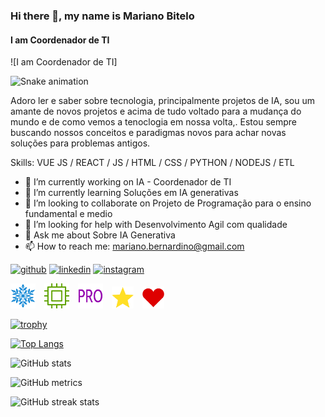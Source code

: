 ### Hi there 👋, my name is Mariano Bitelo
#### I am Coordenador de TI
![I am Coordenador de TI]

![Snake animation](https://github.com/mariano07/blob/output/github-contribution-grid-snake.svg)

Adoro ler e saber sobre tecnologia, principalmente projetos de IA, sou um amante de novos projetos e acima de tudo voltado para a mudança do mundo e de como vemos a tenoclogia em nossa volta,. Estou sempre buscando nossos conceitos e paradigmas novos para achar novas soluções para problemas antigos. 

Skills: VUE JS / REACT / JS / HTML / CSS / PYTHON / NODEJS / ETL

- 🔭 I’m currently working on IA - Coordenador de TI 
- 🌱 I’m currently learning Soluções em IA generativas 
- 👯 I’m looking to collaborate on Projeto de Programação para o ensino fundamental e medio 
- 🤔 I’m looking for help with Desenvolvimento Agil com qualidade 
- 💬 Ask me about Sobre IA Generativa 
- 📫 How to reach me: mariano.bernardino@gmail.com 


[<img src='https://cdn.jsdelivr.net/npm/simple-icons@3.0.1/icons/github.svg' alt='github' height='40'>](https://github.com/mariano07)  [<img src='https://cdn.jsdelivr.net/npm/simple-icons@3.0.1/icons/linkedin.svg' alt='linkedin' height='40'>](https://www.linkedin.com/in/https://www.linkedin.com/in/mariano-bitelo//)  [<img src='https://cdn.jsdelivr.net/npm/simple-icons@3.0.1/icons/instagram.svg' alt='instagram' height='40'>](https://www.instagram.com/https://www.instagram.com/mariano.bitelo//)  

<a href='https://archiveprogram.github.com/'><img src='https://raw.githubusercontent.com/acervenky/animated-github-badges/master/assets/acbadge.gif' width='40' height='40'></a> <a href='https://docs.github.com/en/developers'><img src='https://raw.githubusercontent.com/acervenky/animated-github-badges/master/assets/devbadge.gif' width='40' height='40'></a> <a href='https://github.com/pricing'><img src='https://raw.githubusercontent.com/acervenky/animated-github-badges/master/assets/pro.gif' width='40' height='40'></a> <a href='https://stars.github.com/'><img src='https://raw.githubusercontent.com/acervenky/animated-github-badges/master/assets/starbadge.gif' width='35' height='35'></a> <a href='https://docs.github.com/en/github/supporting-the-open-source-community-with-github-sponsors'><img src='https://raw.githubusercontent.com/acervenky/animated-github-badges/master/assets/sponsorbadge.gif' width='35' height='35'></a> 

[![trophy](https://github-profile-trophy.vercel.app/?username=mariano07)](https://github.com/ryo-ma/github-profile-trophy)

[![Top Langs](https://github-readme-stats.vercel.app/api/top-langs/?username=mariano07)](https://github.com/anuraghazra/github-readme-stats)

![GitHub stats](https://github-readme-stats.vercel.app/api?username=mariano07&show_icons=true&count_private=true)  

![GitHub metrics](https://metrics.lecoq.io/mariano07)  

![GitHub streak stats](https://streak-stats.demolab.com/?user=mariano07)  


